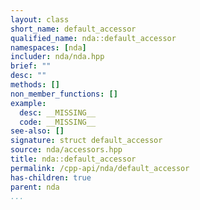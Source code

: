 ```yaml
---
layout: class
short_name: default_accessor
qualified_name: nda::default_accessor
namespaces: [nda]
includer: nda/nda.hpp
brief: ""
desc: ""
methods: []
non_member_functions: []
example:
  desc: __MISSING__
  code: __MISSING__
see-also: []
signature: struct default_accessor
source: nda/accessors.hpp
title: nda::default_accessor
permalink: /cpp-api/nda/default_accessor
has-children: true
parent: nda
...
```


